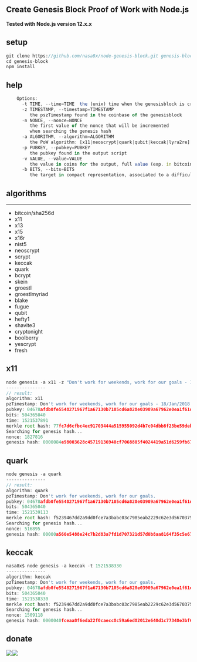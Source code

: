 ## Create Genesis Block Proof of Work with Node.js

**Tested with Node.js version 12.x.x**

## setup

```js
git clone https://github.com/nasa8x/node-genesis-block.git genesis-block
cd genesis-block
npm install
```

## help

```js    
    Options:      
      -t TIME, --time=TIME  the (unix) time when the genesisblock is created
      -z TIMESTAMP, --timestamp=TIMESTAMP
         the pszTimestamp found in the coinbase of the genesisblock
      -n NONCE, --nonce=NONCE
         the first value of the nonce that will be incremented
         when searching the genesis hash
      -a ALGORITHM, --algorithm=ALGORITHM
         the PoW algorithm: [x11|neoscrypt|quark|qubit|keccak|lyra2re]
      -p PUBKEY, --pubkey=PUBKEY
         the pubkey found in the output script
      -v VALUE, --value=VALUE
         the value in coins for the output, full value (exp. in bitcoin 5000000000 - To get other coins value: Block Value * 100000000)
      -b BITS, --bits=BITS
         the target in compact representation, associated to a difficulty of 1
```


## algorithms
----------
* bitcoin/sha256d
* x11
* x13
* x15
* x16r
* nist5
* neoscrypt
* scrypt
* keccak
* quark
* bcrypt
* skein
* groestl
* groestlmyriad
* blake
* fugue
* qubit
* hefty1
* shavite3
* cryptonight
* boolberry
* yescrypt
* fresh


## x11

```js
node genesis -a x11 -z "Don't work for weekends, work for our goals - 18/Jan/2018." -p "04678afdb0fe5548271967f1a67130b7105cd6a828e03909a67962e0ea1f61deb649f6bc3f4cef38c4f35504e51ec112de5c384df7ba0b8d578a4c702b6bf11d5f"
---------------
// result:
algorithm: x11
pzTimestamp: Don't work for weekends, work for our goals - 18/Jan/2018.
pubkey: 04678afdb0fe5548271967f1a67130b7105cd6a828e03909a67962e0ea1f61deb649f6bc3f4cef38c4f35504e51ec112de5c384df7ba0b8d578a4c702b6bf11d5f
bits: 504365040
time: 1521537891
merkle root hash: 77fc7d6cfbc4ec91703444a515955092d4b7c04dbb8f23be59deb42a39ec0057
Searching for genesis hash...
nonce: 1827816
genesis hash: 0000084e98003628c45719136940cf7068805f4024419a51d6259fb676c299da

```
## quark
```js
node genesis -a quark
---------------
// result:
algorithm: quark
pzTimestamp: Don't work for weekends, work for our goals.
pubkey: 04678afdb0fe5548271967f1a67130b7105cd6a828e03909a67962e0ea1f61deb649f6bc3f4cef38c4f35504e51ec112de5c384df7ba0b8d578a4c702b6bf11d5f
bits: 504365040
time: 1521539113
merkle root hash: f5239467dd2a9dd0fce7a3babc03c7985eab2229c62e3d5670375f305753c9cc
Searching for genesis hash...
nonce: 516895
genesis hash: 00000a560e5488e24c7b2d83a7fd1d707321d57d0b8aa8164f35c5e67ed3a0f0
```

## keccak
```js
nasa8x$ node genesis -a keccak -t 1521538330
---------------
algorithm: keccak
pzTimestamp: Don't work for weekends, work for our goals.
pubkey: 04678afdb0fe5548271967f1a67130b7105cd6a828e03909a67962e0ea1f61deb649f6bc3f4cef38c4f35504e51ec112de5c384df7ba0b8d578a4c702b6bf11d5f
bits: 504365040
time: 1521538330
merkle root hash: f5239467dd2a9dd0fce7a3babc03c7985eab2229c62e3d5670375f305753c9cc
Searching for genesis hash...
nonce: 1509118
genesis hash: 0000040fceaa8f6eda22f0caecc8c59a6ed82012e640d1c77348e3bf6c8d706f
```

## donate
[![](https://i.imgur.com/z0p6RvA.png)](http://vrl.to/ec5cfbae)[![](https://i.imgur.com/bEUNBGz.png)](http://vrl.to/ec5cfbae)

